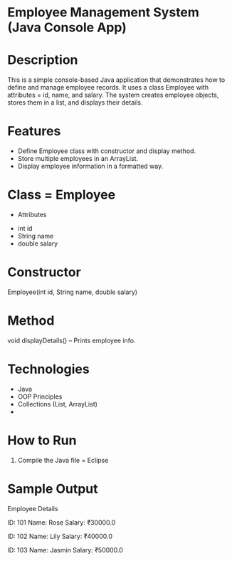 # Employee Management System (Java Console App)


# Description
This is a simple console-based Java application that demonstrates how to define and manage employee records.
It uses a class Employee with attributes = id, name, and salary.
The system creates employee objects, stores them in a list, and displays their details.


# Features
- Define Employee class with constructor and display method.
- Store multiple employees in an ArrayList.
- Display employee information in a formatted way.


# Class = Employee
  * Attributes 
- int id
- String name
- double salary


# Constructor
Employee(int id, String name, double salary)


# Method
void displayDetails() – Prints employee info.

 
# Technologies
- Java 
- OOP Principles
- Collections (List, ArrayList)
- 

# How to Run
1. Compile the Java file = 
   Eclipse


# Sample Output
Employee Details

ID: 101
Name: Rose
Salary: ₹30000.0

ID: 102
Name: Lily
Salary: ₹40000.0

ID: 103
Name: Jasmin
Salary: ₹50000.0

